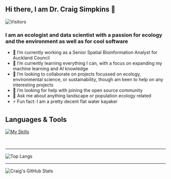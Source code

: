 ## Hi there, I am Dr. Craig Simpkins 👋

![Visitors](https://api.visitorbadge.io/api/visitors?path=csim063&countColor=%2344cc11)

### I am an ecologist and data scientist with a passion for ecology and the environment as well as for cool software
- 🔭 I’m currently working as a Senior Spatial Bioinformation Analyst for Auckland Council 
- 🌱 I’m currently learning everything I can, with a focus on expanding my machine learning and AI knowledge
- 👯 I’m looking to collaborate on projects focussed on ecology, environmental science, or sustainability, though am keen to help on any interesting projects
- 🤔 I’m looking for help with joining the open source community
- 💬 Ask me about anything landscape or population ecology related
- ⚡ Fun fact: I am a pretty decent flat water kayaker


## Languages & Tools
[![My Skills](https://skillicons.dev/icons?i=py,r,julia,cpp,tensorflow,mysql,postgres,html,css,latex,bash,git,github,githubactions,gitlab,docker,vscode,aws,netlify&theme=light)](https://skillicons.dev)

<br/>

---

![Top Langs](https://github-readme-stats.vercel.app/api/top-langs/?username=csim063&layout=compact)


---
![Craig's GitHub Stats](https://github-readme-stats.vercel.app/api?username=csim063)
